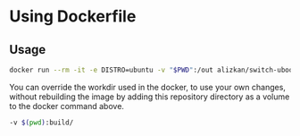 # Using Dockerfile

## Usage

```sh
docker run --rm -it -e DISTRO=ubuntu -v "$PWD":/out alizkan/switch-uboot:linux-norebase
```

You can override the workdir used in the docker, to use your own changes, without rebuilding the image by adding this repository directory as a volume to the docker command above.
```sh
-v $(pwd):build/
```